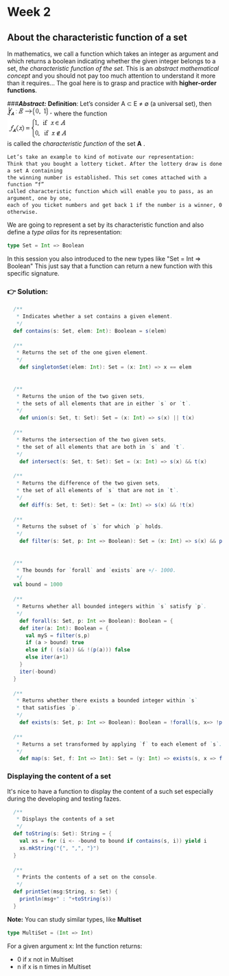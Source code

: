 # Week 2

## About the characteristic function of a set

In mathematics, we call a function which takes an integer as argument and which returns a boolean indicating 
whether the given integer belongs to a set, _the characteristic function of the set_. 
This is an _abstract mathematical concept_ and you should not pay too much attention to understand it more than it requires...
The goal here is to grasp and practice with **higher-order functions**.

###**_Abstract:_**
**Definition**: Let’s consider A ⊂ E ≠ ∅ (a universal set), then  
![](./images/f001.png?raw=true "Optional Title") where the function   
![](./images/f002.png?raw=true "Optional Title")  
is called the _characteristic function_ of the set **A** .

 
```
Let’s take an example to kind of motivate our representation:  
Think that you bought a lottery ticket. After the lottery draw is done a set A containing 
the winning number is established. This set comes attached with a function “f” 
called characteristic function which will enable you to pass, as an argument, one by one, 
each of you ticket numbers and get back 1 if the number is a winner, 0 otherwise. 
```

We are going to represent a set by its characteristic function and also define a _type alias_ for its representation:
```scala
type Set = Int => Boolean
```

In this session you also introduced to the new types like "Set = Int => Boolean" This just say that a function can return a new function with this specific signature.

### :point_right: Solution:

```scala
  /**
   * Indicates whether a set contains a given element.
   */
  def contains(s: Set, elem: Int): Boolean = s(elem)

  /**
   * Returns the set of the one given element.
   */
    def singletonSet(elem: Int): Set = (x: Int) => x == elem
  

  /**
   * Returns the union of the two given sets,
   * the sets of all elements that are in either `s` or `t`.
   */
    def union(s: Set, t: Set): Set = (x: Int) => s(x) || t(x)
  
  /**
   * Returns the intersection of the two given sets,
   * the set of all elements that are both in `s` and `t`.
   */
    def intersect(s: Set, t: Set): Set = (x: Int) => s(x) && t(x)
  
  /**
   * Returns the difference of the two given sets,
   * the set of all elements of `s` that are not in `t`.
   */
    def diff(s: Set, t: Set): Set = (x: Int) => s(x) && !t(x)
  
  /**
   * Returns the subset of `s` for which `p` holds.
   */
    def filter(s: Set, p: Int => Boolean): Set = (x: Int) => s(x) && p(x)
  

  /**
   * The bounds for `forall` and `exists` are +/- 1000.
   */
  val bound = 1000

  /**
   * Returns whether all bounded integers within `s` satisfy `p`.
   */
    def forall(s: Set, p: Int => Boolean): Boolean = {
    def iter(a: Int): Boolean = {
      val myS = filter(s,p)
      if (a > bound) true
      else if ( (s(a)) && !(p(a))) false
      else iter(a+1)
    }
    iter(-bound)
  }
  
  /**
   * Returns whether there exists a bounded integer within `s`
   * that satisfies `p`.
   */
    def exists(s: Set, p: Int => Boolean): Boolean = !forall(s, x=> !p(x))
  
  /**
   * Returns a set transformed by applying `f` to each element of `s`.
   */
    def map(s: Set, f: Int => Int): Set = (y: Int) => exists(s, x => f(x) == y)

```

### Displaying the content of a set

It's nice to have a function to display the content of a such set especially during the developing and testing fazes.

```scala
  /**
   * Displays the contents of a set
   */
  def toString(s: Set): String = {
    val xs = for (i <- -bound to bound if contains(s, i)) yield i
    xs.mkString("{", ",", "}")
  }

  /**
   * Prints the contents of a set on the console.
   */
  def printSet(msg:String, s: Set) {
    println(msg+" : "+toString(s))
  }
```

**Note:** You can study similar types, like **Multiset** 
```scala
type MultiSet = (Int => Int) 
```
For a given argument x: Int the function returns: 
* 0 if x not in Multiset
* n if x is n times in Multiset 


